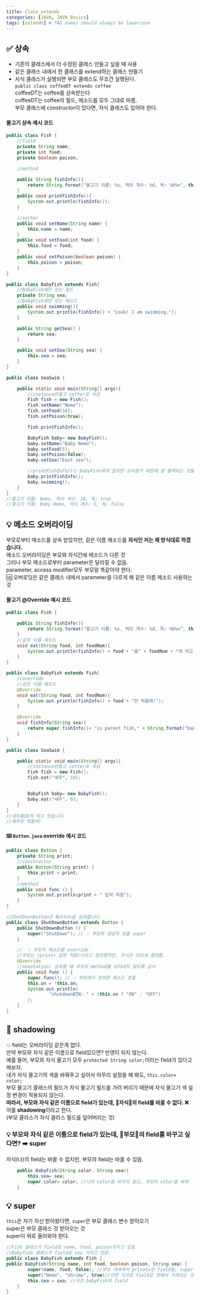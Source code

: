 ```yaml
---
title: Class_extends
categories: [JAVA, JAVA_Basics]
tags: [extends] # TAG names should always be lowercase
---
```


## ✅ 상속

- 기존의 클래스에서 더 수정된 클래스 만들고 싶을 때 사용 <br>
- 같은 클래스 내에서 한 클래스를 extend하는 클래스 만들기 <br>
- 자식 클래스가 실행되면 부모 클래스도 무조건 실행된다. <br>
  `public class coffeeDT extends coffee` <br>
  coffeeDT는 coffee를 상속받는다 <br>
  coffeeDT는 coffee의 필드, 메소드를 모두 그대로 따름. <br>
  부모 클래스에 constructor이 있다면, 자식 클래스도 있어야 한다. <br>

#### 물고기 상속 예시 코드

```java
public class Fish {
    //field
    private String name;
    private int food;
    private boolean poison;

    //method

    public String fishInfo(){
        return String.format("물고기 이름: %s, 먹이 개수: %d, 독: %b%n", this.name, this.food, this.poison);
    }
    public void printFishInfo(){
        System.out.println(fishInfo());
    }

    //setter
    public void setName(String name) {
        this.name = name;
    }
    public void setFood(int food) {
        this.food = food;
    }
    public void setPoison(boolean poison) {
        this.poison = poison;
    }
}

public class BabyFish extends Fish{
    //BabyFish에만 있는 필드
    private String sea;
    //BabyFish에만 있는 메소드
    public void swimming(){
        System.out.println(fishInfo() + "Look! I am swimming.");
    }

    public String getSea() {
        return sea;
    }

    public void setSea(String sea) {
        this.sea = sea;
    }
}

public class SeaSwim {

    public static void main(String[] args){
        //instance만들고 setter로 속성
        Fish fish = new Fish();
        fish.setName("Nemo");
        fish.setFood(10);
        fish.setPoison(true);

        fish.printFishInfo();

        BabyFish baby= new BabyFish();
        baby.setName("Baby Nemo");
        baby.setFood(5);
        baby.setPoison(false);
        baby.setSea("East sea");

        //printFishInfo()는 BabyFish에게 없지만 상속했기 때문에 잘 출력되는 것을 알 수 있다.
        baby.printFishInfo();
        baby.swimming();
    }
}
//물고기 이름: Nemo, 먹이 개수: 10, 독: true
//물고기 이름: Baby Nemo, 먹이 개수: 5, 독: false
```

## 💡 메소드 오버라이딩

부모로부터 메소드를 상속 받았지만, 같은 이름 메소드를 **자식인 저는 제 방식대로 하겠습니다.** <br>
메소드 오버라이딩은 부모와 자식간에 메소드가 다른 것 <br>
그러나 부모 메소드로부터 parameter은 달라질 수 없음. <br>
parameter, access modifier모두 부모랑 똑같아야 한다. <br>
🆚 오버로딩은 같은 클래스 내에서 parameter을 다르게 해 같은 이름 메소드 사용하는 것 <br>

#### 물고기 @Override 예시 코드

```java
public class Fish {

    public String fishInfo(){
        return String.format("물고기 이름: %s, 먹이 개수: %d, 독: %b%n", this.name, this.food, this.poison);
    }
    //같은 이름 메소드
    void eat(String food, int foodNum){
        System.out.println(fishInfo() + food + "를" + foodNum + "개 먹고 있습니다.");
    }
}

public class BabyFish extends Fish{
    //override
    //같은 이름 메소드
    @Override
    void eat(String food, int foodNum){
        System.out.println(fishInfo() + food + "안 먹을래!");
    }

    @Override
    void fishInfo(String sea){
        return super.fishInfo()+ "is parent fish," + String.format("baby fish lives in %s sea.", this.sea;
    }
}

public class SeaSwim {

    public static void main(String[] args){
        //instance만들고 setter로 속성
        Fish fish = new Fish();
        fish.eat("새우", 10);


        BabyFish baby= new BabyFish();
        baby.eat("새우", 0);
    }
}
//새우를10개 먹고 있습니다.
//새우안 먹을래!
```

#### ⌨️ `Button.java` override 예시 코드

```java
public class Button {
    private String print;
    //constructor
    public Button(String print) {
        this.print = print;
    }
    //method
    public void func () {
        System.out.println(print + " 입력 적용");
    }
}

//ShutDownButton은 Button을 상속합니다.
public class ShutDownButton extends Button {
    public ShutDownButton () {
        super("ShutDown"); // 💡 부모의 생성자 호출 super
    }

	//  💡 부모의 메소드를 override
    //부모는 (print+ 입력 적용)이라고 정의했지만, 자식은 다르게 정의함.
    @Override
    //annotation: 상속할 때 부모의 method를 오타내지 않도록 감시
    public void func () {
        super.func(); // 💡 부모에서 정의한 메소드 호출
        this.on = !this.on;
        System.out.println(
                "shutdownBTN: " + (this.on ? "ON" : "OFF")
        );
    }
}
```

## 👥 shadowing

💥 field는 오버라이딩 같은게 없다. <br>
만약 부모와 자식 같은 이름으로 field있으면? 반영이 되지 않는다. <br>
예를 들어, 부모와 자식 물고기 모두 `protected String color;`이라는 field가 있다고 해보자.<br>
내가 자식 물고기의 색을 바꿔주고 싶어서 아무리 설정을 해 봐도, `this.color= color;`<br>
부모 물고기 클래스의 필드가 자식 물고기 필드를 가려 버리기 때문에 자식 물고기 색 설정 변경이 적용되지 않는다.<br>
**따라서, 부모와 자식 같은 이름으로 field가 있는데, 🐥자식🐥의 field를 바꿀 수 없다. ❌** <br>
이를 **shadowing**이라고 한다.<br>
(부모 클라스가 자식 클라스 필드를 덮어버리는 것)<br>

### 💡 부모와 자식 같은 이름으로 field가 있는데, 🐓부모🐓의 field를 바꾸고 싶다면? ➡️ super

자식(나)의 field는 바꿀 수 없지만, 부모의 field는 바꿀 수 있음.

```java
    public BabyFish(String color, String sea){
        this.sea= sea;
        super.color= color; //나의 color을 바꾸지 말고, 부모의 color을 바꿔
    }
```

## 💡 super

`this`은 자기 자신 받아왔다면, `super`은 부모 클래스 변수 받아오기 <br>
super은 부모 클래스 것 받아오는 것<br>
super이 위로 올라와야 한다.<br>

```java
//Fish 클래스가 field로 name, food, poison가지고 있음.
//Babyfish 클래스가 field로 sea 가지고 있음.
public class BabyFish extends Fish {
public BabyFish(String name, int food, boolean poison, String sea) {
        super(name, food, false); //부모 객체에서 private인 field들, super써서 가져온다.
        super("Nemo", "shrimp", true)//이런 식으로 field값 정해서 가져오는 것
        this.sea = sea; //이건 babyFish의 field
    }
}
```
